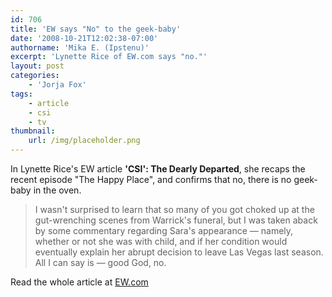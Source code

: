 ```yaml
---
id: 706
title: 'EW says "No" to the geek-baby'
date: '2008-10-21T12:02:38-07:00'
authorname: 'Mika E. (Ipstenu)'
excerpt: 'Lynette Rice of EW.com says "no."'
layout: post
categories:
    - 'Jorja Fox'
tags:
    - article
    - csi
    - tv
thumbnail:
    url: /img/placeholder.png
---
```


In Lynette Rice's EW article **'CSI': The Dearly Departed**, she recaps the recent episode "The Happy Place", and confirms that no, there is no geek-baby in the oven.

> I wasn't surprised to learn that so many of you got choked up at the gut-wrenching scenes from Warrick's funeral, but I was taken aback by some commentary regarding Sara's appearance — namely, whether or not she was with child, and if her condition would eventually explain her abrupt decision to leave Las Vegas last season. All I can say is — good God, no.

Read the whole article at [EW.com](http://www.ew.com/ew/article/0,,20233861,00.html)
